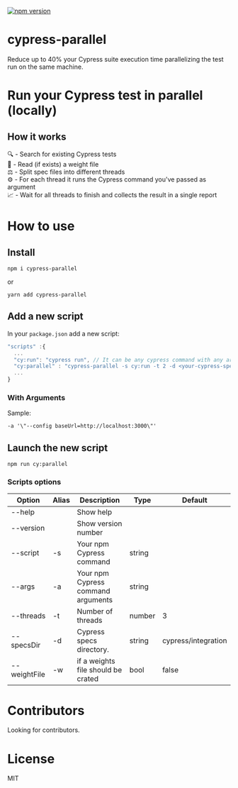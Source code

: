 [![npm version](https://badge.fury.io/js/cypress-parallel.svg)](https://badge.fury.io/js/cypress-parallel)
# cypress-parallel
Reduce up to 40% your Cypress suite execution time parallelizing the test run on the same machine.

# Run your Cypress test in parallel (locally)

## How it works
🔍 - Search for existing Cypress tests\
📄 - Read (if exists) a weight file\
⚖️ - Split spec files into different threads\
⚙️ - For each thread it runs the Cypress command you've passed as argument\
📈 - Wait for all threads to finish and collects the result in a single report

# How to use

## Install
 ```
 npm i cypress-parallel
 ```

 or

```
yarn add cypress-parallel
 ```

## Add a new script
 In your `package.json` add a new script:

  ```typescript
"scripts" :{
    ...
    "cy:run": "cypress run", // It can be any cypress command with any argument
    "cy:parallel" : "cypress-parallel -s cy:run -t 2 -d <your-cypress-specs-folder> -a '\"<your-cypress-cmd-args>\"'"
    ...
}
 ```

### With Arguments

Sample:

```
-a '\"--config baseUrl=http://localhost:3000\"'
```

## Launch the new script

```
npm run cy:parallel
```

### Scripts options

| Option       | Alias | Description                        | Type   | Default             |
| ------------ | ----- | ---------------------------------- | ------ | ------------------- |
| --help       |       | Show help                          |        |                     |
| --version    |       | Show version number                |        |                     |
| --script     | -s    | Your npm Cypress command           | string |                     |
| --args       | -a    | Your npm Cypress command arguments | string |                     |
| --threads    | -t    | Number of threads                  | number | 3                   |
| --specsDir   | -d    | Cypress specs directory.           | string | cypress/integration |
| --weightFile | -w    | if a weights file should be crated | bool   | false               |

# Contributors
Looking for contributors.
# License
 MIT
